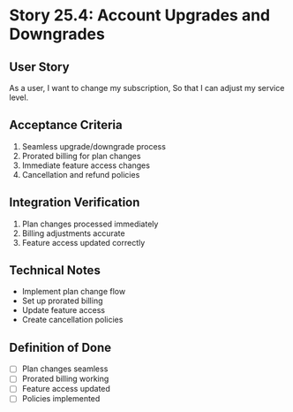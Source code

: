 # Story 25.4: Account Upgrades and Downgrades

## User Story
As a user,
I want to change my subscription,
So that I can adjust my service level.

## Acceptance Criteria
1. Seamless upgrade/downgrade process
2. Prorated billing for plan changes
3. Immediate feature access changes
4. Cancellation and refund policies

## Integration Verification
1. Plan changes processed immediately
2. Billing adjustments accurate
3. Feature access updated correctly

## Technical Notes
- Implement plan change flow
- Set up prorated billing
- Update feature access
- Create cancellation policies

## Definition of Done
- [ ] Plan changes seamless
- [ ] Prorated billing working
- [ ] Feature access updated
- [ ] Policies implemented